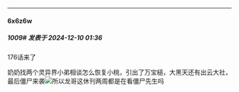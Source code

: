 ﻿
*****

####  6x6z6w  
##### 1009#       发表于 2024-12-10 01:36

176话来了

奶奶找两个灵异界小弟相谈怎么恢复小桃，引出了万宝槌，大黑天还有出云大社，最后僵尸来袭<img src="https://static.saraba1st.com/image/smiley/face2017/020.png" referrerpolicy="no-referrer">所以龙哥这休刊两周都是在看僵尸先生吗

